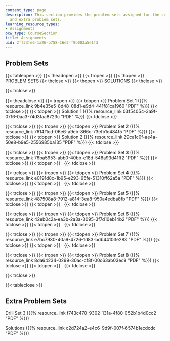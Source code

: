 ```yaml
---
content_type: page
description: This section provides the problem sets assigned for the course, solutions,
  and extra problem sets.
learning_resource_types:
- Assignments
ocw_type: CourseSection
title: Assignments
uid: 2ff33fe6-1a26-b758-16e2-f9b003a5e1f3
---
```


Problem Sets
------------

{{< tableopen >}}
{{< theadopen >}}
{{< tropen >}}
{{< thopen >}}
PROBLEM SETS
{{< thclose >}}
{{< thopen >}}
SOLUTIONS
{{< thclose >}}

{{< trclose >}}

{{< theadclose >}}
{{< tropen >}}
{{< tdopen >}}
Problem Set 1 ({{% resource_link 9b4e35e5-8d48-08d1-e9d4-441f81ca1960 "PDF" %}})
{{< tdclose >}}
{{< tdopen >}}
Solution 1 ({{% resource_link 03f54054-3a9f-07f6-0aa3-74d3faa8723c "PDF" %}})
{{< tdclose >}}

{{< trclose >}}
{{< tropen >}}
{{< tdopen >}}
Problem Set 2 ({{% resource_link 7614f1cd-06e6-a9eb-866c-73efb1e484f5 "PDF" %}})
{{< tdclose >}}
{{< tdopen >}}
Solution 2 ({{% resource_link 29ca1c0f-ae4a-50e8-b9e5-2556985ba135 "PDF" %}})
{{< tdclose >}}

{{< trclose >}}
{{< tropen >}}
{{< tdopen >}}
Problem Set 3 ({{% resource_link 76ba5953-abb0-40bb-c18d-548a93d41ff2 "PDF" %}})
{{< tdclose >}}
{{< tdopen >}}
 
{{< tdclose >}}

{{< trclose >}}
{{< tropen >}}
{{< tdopen >}}
Problem Set 4 ({{% resource_link e0191d8c-1b95-e293-95fe-51310ff62a5a "PDF" %}})
{{< tdclose >}}
{{< tdopen >}}
 
{{< tdclose >}}

{{< trclose >}}
{{< tropen >}}
{{< tdopen >}}
Problem Set 5 ({{% resource_link 487508a8-7912-a814-3ea8-950a4edba8fb "PDF" %}})
{{< tdclose >}}
{{< tdopen >}}
 
{{< tdclose >}}

{{< trclose >}}
{{< tropen >}}
{{< tdopen >}}
Problem Set 6 ({{% resource_link 42eb0c2a-ea3b-2a3a-3095-3f7d10eb14b2 "PDF" %}})
{{< tdclose >}}
{{< tdopen >}}
 
{{< tdclose >}}

{{< trclose >}}
{{< tropen >}}
{{< tdopen >}}
Problem Set 7 ({{% resource_link e7bc7930-40a9-4726-1d83-bdb44103e283 "PDF" %}})
{{< tdclose >}}
{{< tdopen >}}
 
{{< tdclose >}}

{{< trclose >}}
{{< tropen >}}
{{< tdopen >}}
Problem Set 8 ({{% resource_link 8da64234-0299-30ac-cf8f-00c63ab03ec9 "PDF" %}})
{{< tdclose >}}
{{< tdopen >}}
 
{{< tdclose >}}

{{< trclose >}}

{{< tableclose >}}

Extra Problem Sets
------------------

Drill Set 3 ({{% resource_link f743c470-9302-131a-4f80-052b1b4d0cc2 "PDF" %}})

Solutions ({{% resource_link c2d724a2-e4c6-9d9f-007f-6574b1ecdcdc "PDF" %}})